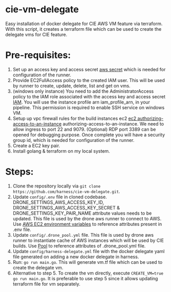 # cie-vm-delegate
Easy installation of docker delegate for CIE AWS VM feature via terraform. With this script, it creates a terraform file which can be used to create the delegate vms for CIE feature.

# Pre-requisites:
1. Set up an access key and access secret [aws secret](https://docs.aws.amazon.com/IAM/latest/UserGuide/id_credentials_access-keys.html#Using_CreateAccessKey) which is needed for configuration of the runner.
2. Provide EC2FullAccess policy to the created IAM user. This will be used by runner to create, update, delete, list and get on vms.
3. (windows only instance) You need to add the AdministratorAccess policy to the IAM role associated with the access key and access secret [IAM](https://console.aws.amazon.com/iamv2/home#/users). You will use the instance profile arn iam_profile_arn, in your pipeline. This permission is required to enable SSH service on windows VM.
4. Setup up vpc firewall rules for the build instances ec2 [ec2 authorizing-access-to-an-instance](https://docs.aws.amazon.com/AWSEC2/latest/UserGuide/authorizing-access-to-an-instance.html)
authorizing-access-to-an-instance. We need to allow ingress to port 22 and 9079. (Optional) RDP port 3389 can be opened for debugging purpose. Once complete you will have a security group id, which is needed for configuration of the runner.
5. Create a EC2 key pair.
6. Install golang & terraform on my local system.

# Steps:
1. Clone the repository locally via `git clone https://github.com/harness/cie-vm-delegate.git`.
2. Update `config/.env` file in cloned codebase. DRONE_SETTINGS_AWS_ACCESS_KEY_ID, DRONE_SETTINGS_AWS_ACCESS_KEY_SECRET & DRONE_SETTINGS_KEY_PAIR_NAME attribute values needs to be updated. This file is used by the drone aws runner to connect to AWS. Use [AWS EC2 environment variables](https://docs.drone.io/runner/aws/installation/#aws-ec2-environment-variables) to reference attributes present in .env file.
3. Update `config/.drone_pool.yml` file. This file is used by drone aws runner to instantiate cache of AWS instances which will be used by CIE builds. Use [Pool](https://docs.drone.io/runner/aws/configuration/pool/) to reference attributes of .drone_pool.yml file.
4. Update `config/harness-delegate.yml` file with the docker delegate yaml file generated on adding a new docker delegate in harness.
5. Run: `go run main.go`. This will generate vm.tf file which can be used to create the delegate vm.
6. Alternative to step 5. To create the vm directly, execute `CREATE_VM=true go run main.go`. It is preferable to use step 5 since it allows updating terraform file for vm separately.
